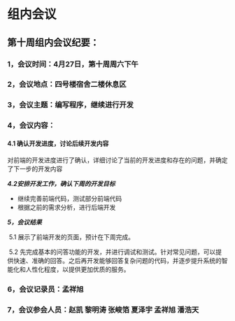 # 组内会议

## 第十周组内会议纪要：



### 1，会议时间：4月27日，第十周周六下午

### 2，会议地点：四号楼宿舍二楼休息区

### 3，会议主题：**编写程序，继续进行开发**

### 4，会议内容：

#### **4.1 确认开发进度，讨论后续开发内容**

​	对前端的开发进度进行了确认，详细讨论了当前的开发进度和存在的问题，并确定了下一步的开发内容

***4.2安排开发工作，确认下周的开发目标***

- 继续完善前端代码，测试部分前端代码
- 根据之前的需求分析，进行后端开发

***5，会议结果***

​	5.1 展示了前端开发的页面，预计在下周完成。

​	5.2 先完成基本的问答功能的开发，并进行调试和测试。针对常见问题，可以提供快速、准确的回答。之后再开发能够回答复杂问题的代码，并逐步提升系统的智能化和人性化程度，以提供更加优质的服务。

### 6，会议记录员：孟祥旭

### 7，会议参会人员：赵凯 黎明涛 张峻箔 夏泽宇 孟祥旭 潘浩天

